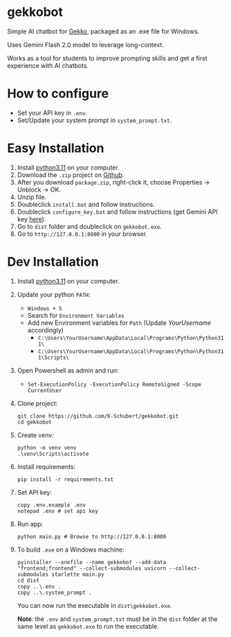 # gekkobot
Simple AI chatbot for [Gekko](https://www.betterdays.ngo), packaged as an .exe file for Windows.

Uses Gemini Flash 2.0 model to leverage long-context.

Works as a tool for students to improve prompting skills and get a first experience with AI chatbots.

# How to configure
- Set your API key in `.env`.
- Set/Update your system prompt in `system_prompt.txt`.

# Easy Installation
1. Install [python3.11](https://www.python.org/downloads/release/python-3110/) on your computer.
2. Download the `.zip` project on [Github](https://github.com/k-schubert/gekkobot).
3. After you download `package.zip`, right-click it, choose Properties → Unblock → OK.
4. Unzip file.
5. Doubleclick `install.bat` and follow instructions.
6. Doubleclick `configure_key.bat` and follow instructions (get Gemini API key [here](https://ai.google.dev/gemini-api/docs/api-key)).
7. Go to `dist` folder and doubleclick on `gekkobot.exe`.
8. Go to `http://127.0.0.1:8000` in your browser.

# Dev Installation
1. Install [python3.11](https://www.python.org/downloads/release/python-3110/) on your computer.
2. Update your python `PATH`:
    - `Windows + S`
    - Search for `Environment Variables`
    - Add new Environment variables for `Path` (Update *YourUsername* accordingly)
        - `C:\Users\YourUsername\AppData\Local\Programs\Python\Python311\`
        - `C:\Users\YourUsername\AppData\Local\Programs\Python\Python311\Scripts\`
3. Open Powershell as admin and run:
    - `Set-ExecutionPolicy -ExecutionPolicy RemoteSigned -Scope CurrentUser`
4. Clone project:
    ```
    git clone https://github.com/K-Schubert/gekkobot.git
    cd gekkobot
    ````
5. Create venv:
    ```
    python -m venv venv
    .\venv\Scripts\activate
    ```
6. Install requirements:
    ```
    pip install -r requirements.txt
    ```
7. Set API key:
    ```
    copy .env.example .env
    notepad .env # set api key
    ```
8. Run app:
    ```
    python main.py # Browse to http://127.0.0.1:8000
    ```
9. To build `.exe` on a Windows machine:
    ```
    pyinstaller --onefile --name gekkobot --add-data "frontend;frontend" --collect-submodules uvicorn --collect-submodules starlette main.py
    cd dist
    copy ..\.env .
    copy ..\.system_prompt .
    ```
    You can now run the executable in `dist\gekkobot.exe`.

    **Note**: the `.env` and `system_prompt.txt` must be in the `dist` folder at the same level as `gekkobot.exe` to run the executable.
